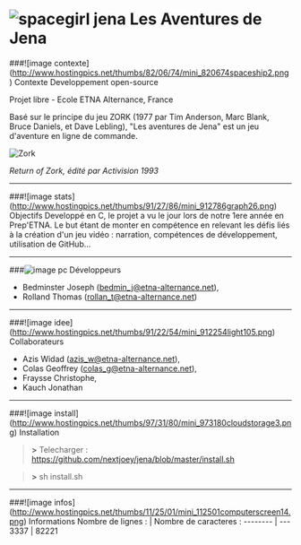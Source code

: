 ![spacegirl jena](http://img11.hostingpics.net/pics/783991spacegirljenawb.jpg)
Les Aventures de Jena
===================
###![image contexte] (http://www.hostingpics.net/thumbs/82/06/74/mini_820674spaceship2.png) Contexte
Developpement open-source
   
Projet libre - Ecole ETNA Alternance, France
   
Basé sur le principe du jeu ZORK (1977 par Tim Anderson, Marc Blank, Bruce Daniels, et Dave Lebling), "Les aventures de Jena" est un jeu d'aventure en ligne de commande.
   
![Zork](http://img11.hostingpics.net/pics/146935returntozork1.gif)
   
*Return of Zork, édité par Activision 1993*
***
###![image stats] (http://www.hostingpics.net/thumbs/91/27/86/mini_912786graph26.png) Objectifs
Developpé en C, le projet a vu le jour lors de notre 1ere année en Prep'ETNA.
Le but étant de monter en compétence en relevant les défis liés à la création d'un jeu vidéo : narration, compétences de développement, utilisation de GitHub...
***
###![image pc](http://www.hostingpics.net/thumbs/96/92/11/mini_969211webprogramming.png) Développeurs
 - Bedminster Joseph (bedmin_j@etna-alternance.net),
 - Rolland Thomas (rollan_t@etna-alternance.net)
   
***
   
###![image idee] (http://www.hostingpics.net/thumbs/91/22/54/mini_912254light105.png) Collaborateurs
  - Azis Widad (azis_w@etna-alternance.net),
  - Colas Geoffrey (colas_g@etna-alternance.net),
  - Fraysse Christophe,
  - Kauch Jonathan
   
***
   
###![image install] (http://www.hostingpics.net/thumbs/97/31/80/mini_973180cloudstorage3.png) Installation
   
> **>** Telecharger : https://github.com/nextjoey/jena/blob/master/install.sh
   
> **>** sh install.sh
   
***
   
###![image infos] (http://www.hostingpics.net/thumbs/11/25/01/mini_112501computerscreen14.png) Informations
Nombre de lignes : | Nombre de caracteres :
-------- | ---
3337 | 82221